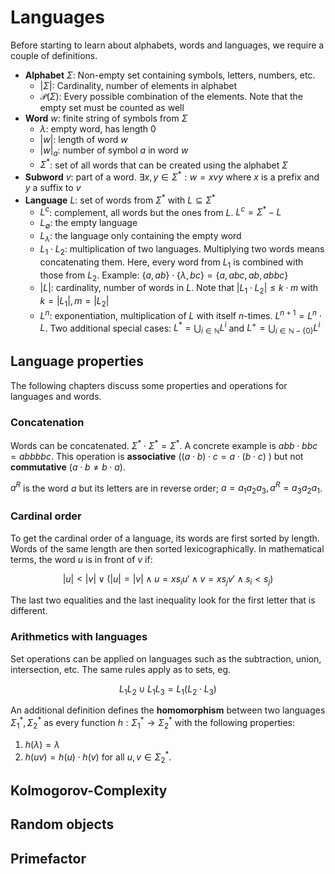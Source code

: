 # Languages

Before starting to learn about alphabets, words and languages, we require a couple of definitions.

- **Alphabet** $\Sigma$: Non-empty set containing symbols, letters, numbers, etc.
    + $| \Sigma |$: Cardinality, number of elements in alphabet
    + $\mathcal{P}(\Sigma)$: Every possible combination of the elements. Note that the empty set must be counted as well
- **Word** $w$: finite string of symbols from $\Sigma$
    + $\lambda$: empty word, has length 0
    + $|w|$: length of word $w$
    + $|w|_a$: number of symbol $a$ in word $w$
    + $\Sigma^*$: set of all words that can be created using the alphabet $\Sigma$
- **Subword** $v$: part of a word. $\exists x,y \in \Sigma^* : w = xvy$ where $x$ is a prefix and $y$ a suffix to $v$
- **Language** $L$: set of words from $\Sigma^*$ with $L \subseteq \Sigma^*$
    + $L^c$: complement, all words but the ones from $L$. $L^c=\Sigma^* - L$
    + $L_\emptyset$: the empty language
    + $L_\lambda$: the language only containing the empty word
    + $L_1 \cdot L_2$: multiplication of two languages. Multiplying two words means concatenating them. Here, every word
      from $L_1$ is combined with those from $L_2$. Example: $\{a,ab\}\cdot\{\lambda,bc\}=\{a,abc,ab,abbc\}$
    + $|L|$: cardinality, number of words in $L$. Note that $|L_1\cdot L_2| \leq k \cdot m$ with $k=|L_1|,m=|L_2|$
    + $L^n$: exponentiation, multiplication of $L$ with itself $n$-times. $L^{n+1}=L^n\cdot L$. Two additional special
      cases: $L^* = \bigcup_{i\in\mathbb{N}}L^i$ and $L^+ = \bigcup_{i\in\mathbb{N}-\{0\}}L^i$

## Language properties

The following chapters discuss some properties and operations for languages and words.

### Concatenation

Words can be concatenated. $\Sigma^* \cdot \Sigma^* = \Sigma^*$. A concrete example is $abb\cdot bbc = abbbbc$. This
operation is **associative** ($(a\cdot b) \cdot c = a \cdot (b \cdot c)$ )  but not **commutative** ($a \cdot b \neq b
\cdot a$).

$a^R$ is the word $a$ but its letters are in reverse order; $a=a_1a_2a_3, a^R=a_3a_2a_1$.

### Cardinal order

To get the cardinal order of a language, its words are first sorted by length. Words of the same length are then sorted
lexicographically. In mathematical terms, the word $u$ is in front of $v$ if:

$$
|u| < |v| \lor (|u|=|v| \land u=xs_iu'\land v=xs_jv'\land s_i<s_j)
$$

The last two equalities and the last inequality look for the first letter that is different.

### Arithmetics with languages

Set operations can be applied on languages such as the subtraction, union, intersection, etc. The same rules apply as
to sets, eg.

$$
L_1L_2\cup L_1L_3 = L_1(L_2\cdot L_3)
$$

An additional definition defines the **homomorphism** between two languages $\Sigma_1^*,\Sigma_2^*$ as every function
$h: \Sigma_1^* \to \Sigma_2^*$ with the following properties: 

1. $h(\lambda)=\lambda$
2. $h(uv) = h(u) \cdot h(v)$ for all $u,v\in \Sigma_2^*$.

## Kolmogorov-Complexity

## Random objects

## Primefactor